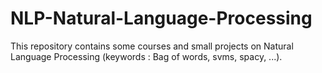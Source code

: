 # NLP-Natural-Language-Processing
This repository contains some courses and small projects on Natural Language Processing (keywords : Bag of words, svms, spacy, ...).
